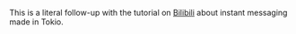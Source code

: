 This is a literal follow-up with the tutorial on [Bilibili](https://www.bilibili.com/video/BV19h41187Ts?p=1) about instant messaging made in Tokio.
